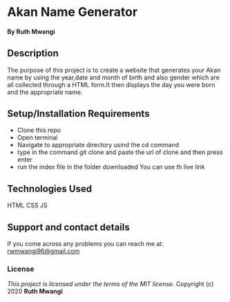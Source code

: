 # Akan Name Generator

#### By **Ruth Mwangi**
## Description
The purpose of this project is to create a website that generates your Akan name by using the year,date and month of birth and also gender which are all collected through a HTML form.It then displays the day you were born and the appropriate name.
## Setup/Installation Requirements
* Clone this repo  
* Open terminal
* Navigate to appropriate directory usind the cd command
* type in the command git clone and paste the url of clone and then press enter 
* run the index file in the folder downloaded
You can use th live link 

## Technologies Used
HTML
CSS
JS
## Support and contact details
If you come across any problems you can reach me at: rwmwangi96@gmail.com
### License
*This project is licensed under the terms of the MIT license.*
Copyright (c) 2020 **Ruth Mwangi**
